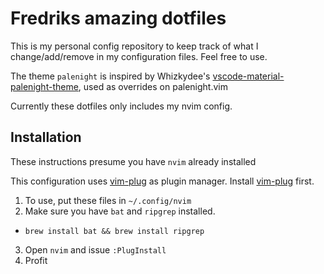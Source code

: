 # Fredriks amazing dotfiles

This is my personal config repository to keep track of what I change/add/remove in my configuration files.
Feel free to use.

The theme `palenight` is inspired by Whizkydee's [vscode-material-palenight-theme](https://github.com/whizkydee/vscode-material-palenight-theme), used as overrides on palenight.vim

Currently these dotfiles only includes my nvim config.

## Installation

These instructions presume you have `nvim` already installed

This configuration uses [vim-plug](https://github.com/junegunn/vim-plug) as plugin manager. Install [vim-plug](https://github.com/junegunn/vim-plug#neovim) first.

1. To use, put these files in `~/.config/nvim`
2. Make sure you have `bat` and `ripgrep` installed.
* `brew install bat && brew install ripgrep`
3. Open `nvim` and issue `:PlugInstall`
4. Profit
